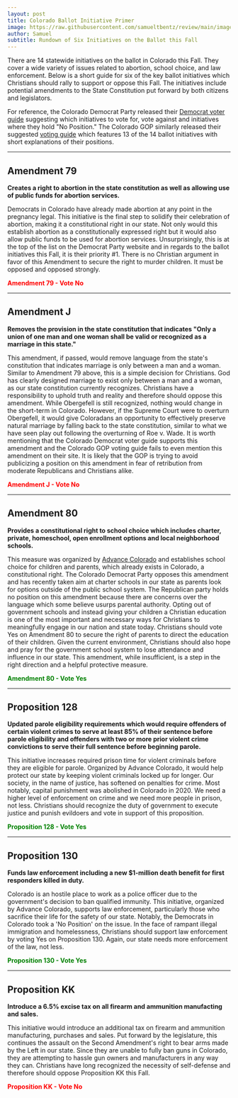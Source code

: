 ```yaml
---
layout: post
title: Colorado Ballot Initiative Primer
image: https://raw.githubusercontent.com/samueltbentz/review/main/images/cityhall.jpeg
author: Samuel
subtitle: Rundown of Six Initiatives on the Ballot this Fall
---
```


There are 14 statewide initiatives on the ballot in Colorado this Fall. They cover a wide variety of issues related to abortion, school choice, and law enforcement. Below is a short guide for six of the key ballot initiatives which Christians should rally to support or oppose this Fall. The initiatives include potential amendments to the State Constitution put forward by both citizens and legislators.

For reference, the Colorado Democrat Party released their [Democrat voter guide](https://www.coloradodems.org/ballotmeasures) suggesting which initiatives to vote for, vote against and initiatives where they hold "No Position." The Colorado GOP similarly released their suggested [voting guide](https://www.cologop.org/2024-colorado-ballot-questions/) which features 13 of the 14 ballot initiatives with short explanations of their positions.

---

## Amendment 79 ##

**Creates a right to abortion in the state constitution as well as allowing use of public funds for abortion services.**

Democrats in Colorado have already made abortion at any point in the pregnancy legal. This initiative is the final step to solidify their celebration of abortion, making it a constitutional right in our state. Not only would this establish abortion as a constitutionally expressed right but it would also allow public funds to be used for abortion services. Unsurprisingly, this is at the top of the list on the Democrat Party website and in regards to the ballot initiatives this Fall, it is their priority #1. There is no Christian argument in favor of this Amendment to secure the right to murder children. It must be opposed and opposed strongly.

**<span style="color:red">Amendment 79 - Vote No</span>**

---

## Amendment J ##

**Removes the provision in the state constitution that indicates "Only a union of one man and one woman shall be valid or recognized as a marriage in this state."**

This amendment, if passed, would remove language from the state's constitution that indicates marriage is only between a man and a woman. Similar to Amendment 79 above, this is a simple decision for Christians. God has clearly designed marriage to exist only between a man and a woman, as our state constitution currently recognizes. Christians have a responsibility to uphold truth and reality and therefore should oppose this amendment. While Obergefell is still recognized, nothing would change in the short-term in Colorado. However, if the Supreme Court were to overturn Obergefell, it would give Coloradans an opportunity to effectively preserve natural marriage by falling back to the state constitution, similar to what we have seen play out following the overturning of Roe v. Wade. It is worth mentioning that the Colorado Democrat voter guide supports this amendment and the Colorado GOP voting guide fails to even mention this amendment on their site. It is likely that the GOP is trying to avoid publicizing a position on this amendment in fear of retribution from moderate Republicans and Christians alike.

**<span style="color:red">Amendment J - Vote No</span>**

---

## Amendment 80 ##

**Provides a constitutional right to school choice which includes charter, private, homeschool, open enrollment options and local neighborhood schools.**

This measure was organized by [Advance Colorado](https://www.advancecolorado.org/)  and establishes school choice for children and parents, which already exists in Colorado, a constitutional right. The Colorado Democrat Party opposes this amendment and has recently taken aim at charter schools in our state as parents look for options outside of the public school system. The Republican party holds no position on this amendment because there are concerns over the language which some believe usurps parental authority. Opting out of government schools and instead giving your children a Christian education is one of the most important and necessary ways for Christians to meaningfully engage in our nation and state today. Christians should vote Yes on Amendment 80 to secure the right of parents to direct the education of their children. Given the current environment, Christians should also hope and pray for the government school system to lose attendance and influence in our state. This amendment, while insufficient, is a step in the right direction and a helpful protective measure.

**<span style="color:green">Amendment 80 - Vote Yes</span>**

---

## Proposition 128 ##

**Updated parole eligibility requirements which would require offenders of certain violent crimes to serve at least 85% of their sentence before parole eligibility and offenders with two or more prior violent crime convictions to serve their full sentence before beginning parole.**

This initiative increases required prison time for violent criminals before they are eligible for parole. Organized by Advance Colorado, it would help protect our state by keeping violent criminals locked up for longer. Our society, in the name of justice, has softened on penalties for crime. Most notably, capital punishment was abolished in Colorado in 2020. We need a higher level of enforcement on crime and we need more people in prison, not less. Christians should recognize the duty of government to execute justice and punish evildoers and vote in support of this proposition.

**<span style="color:green">Proposition 128 - Vote Yes</span>**

---

## Proposition 130 ##

**Funds law enforcement including a new $1-million death benefit for first responders killed in duty.**

Colorado is an hostile place to work as a police officer due to the government's decision to ban qualified immunity. This initiative, organized by Advance Colorado, supports law enforcement, particularly those who sacrifice their life for the safety of our state. Notably, the Democrats in Colorado took a 'No Position' on the issue. In the face of rampant illegal immigration and homelessness, Christians should support law enforcement by voting Yes on Proposition 130. Again, our state needs more enforcement of the law, not less.

**<span style="color:green">Proposition 130 - Vote Yes</span>**

---

## Proposition KK ##

**Introduce a 6.5% excise tax on all firearm and ammunition manufacting and sales.**

This initiative would introduce an additional tax on firearm and ammunition manufacturing, purchases and sales. Put forward by the legislature, this continues the assault on the Second Amendment's right to bear arms made by the Left in our state. Since they are unable to fully ban guns in Colorado, they are attempting to hassle gun owners and manufacturers in any way they can. Christians have long recognized the necessity of self-defense and therefore should oppose Proposition KK this Fall.

**<span style="color:red">Proposition KK - Vote No</span>**
